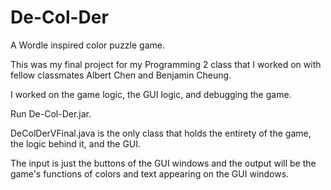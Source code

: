 # De-Col-Der
A Wordle inspired color puzzle game.

This was my final project for my Programming 2 class that I worked on with fellow classmates Albert Chen and Benjamin Cheung.

I worked on the game logic, the GUI logic, and debugging the game.

Run De-Col-Der.jar.

DeColDerVFinal.java is the only class that holds the entirety of the game, the logic behind it, and the GUI.

The input is just the buttons of the GUI windows and the output will be the game's functions of colors and text appearing on the GUI windows.
